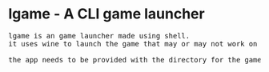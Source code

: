 <h1>lgame - A CLI game launcher</h1>

<pre>lgame is an game launcher made using shell.
it uses wine to launch the game that may or may not work on linux.

the app needs to be provided with the directory for the games folder using -p.</pre>

